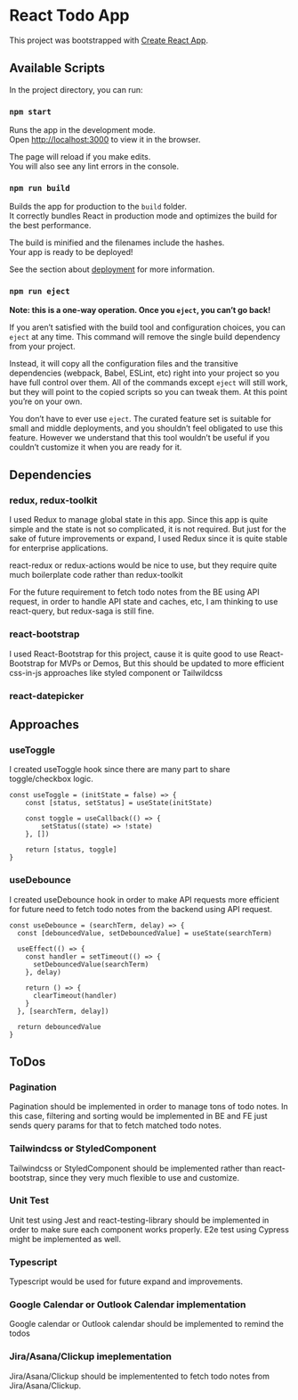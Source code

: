 # React Todo App

This project was bootstrapped with [Create React App](https://github.com/facebook/create-react-app).

## Available Scripts

In the project directory, you can run:

### `npm start`

Runs the app in the development mode.\
Open [http://localhost:3000](http://localhost:3000) to view it in the browser.

The page will reload if you make edits.\
You will also see any lint errors in the console.

### `npm run build`

Builds the app for production to the `build` folder.<br />
It correctly bundles React in production mode and optimizes the build for the best performance.

The build is minified and the filenames include the hashes.<br />
Your app is ready to be deployed!

See the section about [deployment](https://facebook.github.io/create-react-app/docs/deployment) for more information.

### `npm run eject`

**Note: this is a one-way operation. Once you `eject`, you can’t go back!**

If you aren’t satisfied with the build tool and configuration choices, you can `eject` at any time. This command will remove the single build dependency from your project.

Instead, it will copy all the configuration files and the transitive dependencies (webpack, Babel, ESLint, etc) right into your project so you have full control over them. All of the commands except `eject` will still work, but they will point to the copied scripts so you can tweak them. At this point you’re on your own.

You don’t have to ever use `eject`. The curated feature set is suitable for small and middle deployments, and you shouldn’t feel obligated to use this feature. However we understand that this tool wouldn’t be useful if you couldn’t customize it when you are ready for it.

## Dependencies

### redux, redux-toolkit

I used Redux to manage global state in this app.
Since this app is quite simple and the state is not so complicated, it is not required.
But just for the sake of future improvements or expand, I used Redux since it is quite stable for enterprise applications.

react-redux or redux-actions would be nice to use, but they require quite much boilerplate code rather than redux-toolkit

For the future requirement to fetch todo notes from the BE using API request, in order to handle API state and caches, etc, I am thinking to use react-query, but redux-saga is still fine.

### react-bootstrap

I used React-Bootstrap for this project, cause it is quite good to use React-Bootstrap for MVPs or Demos,
But this should be updated to more efficient css-in-js approaches like styled component or Tailwildcss

### react-datepicker

## Approaches

### useToggle

I created useToggle hook since there are many part to share toggle/checkbox logic. </br>

```
const useToggle = (initState = false) => {
    const [status, setStatus] = useState(initState)

    const toggle = useCallback(() => {
        setStatus((state) => !state)
    }, [])

    return [status, toggle]
}
```

### useDebounce

I created useDebounce hook in order to make API requests more efficient for future need to fetch todo notes from the backend using API request. </br>

```
const useDebounce = (searchTerm, delay) => {
  const [debouncedValue, setDebouncedValue] = useState(searchTerm)

  useEffect(() => {
    const handler = setTimeout(() => {
      setDebouncedValue(searchTerm)
    }, delay)

    return () => {
      clearTimeout(handler)
    }
  }, [searchTerm, delay])

  return debouncedValue
}

```

## ToDos

### Pagination

Pagination should be implemented in order to manage tons of todo notes.
In this case, filtering and sorting would be implemented in BE and FE just sends query params for that to fetch matched todo notes.

### Tailwindcss or StyledComponent

Tailwindcss or StyledComponent should be implemented rather than react-bootstrap, since they very much flexible to use and customize.

### Unit Test

Unit test using Jest and react-testing-library should be implemented in order to make sure each component works properly.
E2e test using Cypress might be implemented as well.

### Typescript

Typescript would be used for future expand and improvements.

### Google Calendar or Outlook Calendar implementation

Google calendar or Outlook calendar should be implemented to remind the todos

### Jira/Asana/Clickup imeplementation

Jira/Asana/Clickup should be implementented to fetch todo notes from Jira/Asana/Clickup.
